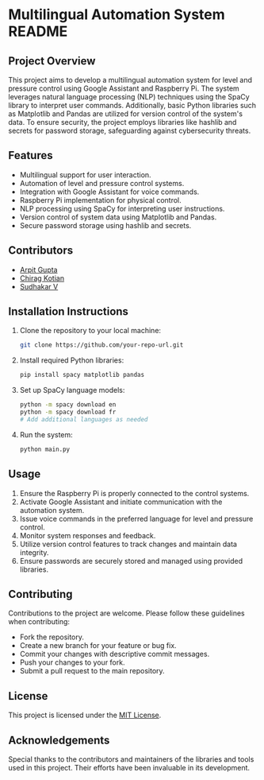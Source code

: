 # Multilingual Automation System README

## Project Overview

This project aims to develop a multilingual automation system for level and pressure control using Google Assistant and Raspberry Pi. The system leverages natural language processing (NLP) techniques using the SpaCy library to interpret user commands. Additionally, basic Python libraries such as Matplotlib and Pandas are utilized for version control of the system's data. To ensure security, the project employs libraries like hashlib and secrets for password storage, safeguarding against cybersecurity threats.

## Features

- Multilingual support for user interaction.
- Automation of level and pressure control systems.
- Integration with Google Assistant for voice commands.
- Raspberry Pi implementation for physical control.
- NLP processing using SpaCy for interpreting user instructions.
- Version control of system data using Matplotlib and Pandas.
- Secure password storage using hashlib and secrets.

## Contributors 
- [Arpit Gupta](https://github.com/arpitguptagithub)
- [Chirag Kotian](https://github.com/ChiragKotian)
- [Sudhakar V](https://github.com/sudhakarv1)
  
## Installation Instructions

1. Clone the repository to your local machine:

    ```bash
    git clone https://github.com/your-repo-url.git
    ```

2. Install required Python libraries:

    ```bash
    pip install spacy matplotlib pandas
    ```

3. Set up SpaCy language models:

    ```bash
    python -m spacy download en
    python -m spacy download fr
    # Add additional languages as needed
    ```

4. Run the system:

    ```bash
    python main.py
    ```

## Usage

1. Ensure the Raspberry Pi is properly connected to the control systems.
2. Activate Google Assistant and initiate communication with the automation system.
3. Issue voice commands in the preferred language for level and pressure control.
4. Monitor system responses and feedback.
5. Utilize version control features to track changes and maintain data integrity.
6. Ensure passwords are securely stored and managed using provided libraries.

## Contributing

Contributions to the project are welcome. Please follow these guidelines when contributing:

- Fork the repository.
- Create a new branch for your feature or bug fix.
- Commit your changes with descriptive commit messages.
- Push your changes to your fork.
- Submit a pull request to the main repository.

## License

This project is licensed under the [MIT License](LICENSE).

## Acknowledgements

Special thanks to the contributors and maintainers of the libraries and tools used in this project. Their efforts have been invaluable in its development.
